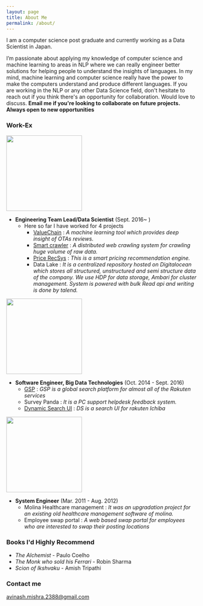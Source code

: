 ```yaml
---
layout: page
title: About Me
permalink: /about/
---
```


I am a computer science post graduate and currently working as a Data Scientist in Japan.

I’m passionate about applying my knowledge of computer science and machine learning to areas in NLP where we can really engineer better solutions for helping people to understand the insights of languages. In my mind, machine learning and computer science really have the power to make the computers understand and produce different languages. If you are working in the NLP or any other Data Science field, don't hesitate to reach out if you think there's an opportunity for collaboration. Would love to discuss.
**Email me if you're looking to collaborate on future projects. Always open to new opportunities**

### Work-Ex

<img src="{{ site.baseurl }}/images/psinc.png" width="200">   
            
* **Engineering Team Lead/Data Scientist** (Sept. 2016~ )
  - Here so far I have worked for 4 projects
    - [ValueChain](https://repchecker.io/) : *A machine learning tool which provides deep insight of OTAs reviews.*
    - [Smart crawler](https://www.slideshare.net/secret/qOfuLjEJ8rsIr0) : *A distributed web crawling system for crawling huge volume of raw data.*
    - [Price RecSys](https://www.slideshare.net/secret/cN1r3zEFPUe7Rt) : *This is a smart pricing recommendation engine.*   
    - Data Lake : *It is a centralized repository hosted on Digitalocean which stores all structured, unstructured and semi structure data of the company. We use HDP for data storage, Ambari for cluster management. System is powered with bulk Read api and writing is done by talend.* 

<img src="{{ site.baseurl }}/images/rakuten.jpg" width="200">

* **Software Engineer, Big Data Technologies** (Oct. 2014 - Sept. 2016)
  - [GSP](https://search.rakuten.co.jp/) : *GSP is a global search platform for almost all of the Rakuten services*
  - Survey Panda : *It is a PC support helpdesk feedback system.*
  - [Dynamic Search UI](https://www.rakuten.co.jp/) : *DS is a search UI for rakuten Ichiba*

<img src="{{ site.baseurl }}/images/infosys.jpg" width="200">

* **System Engineer** (Mar. 2011 - Aug. 2012)
  - Molina Healthcare management : *It was an upgradation project for an existing old healthcare management software of molina.*
  - Employee swap portal : *A web based swap portal for employees who are interested to swap their posting locations*

### Books I'd Highly Recommend

* *The Alchemist* - Paulo Coelho
* *The Monk who sold his Ferrari* - Robin Sharma
* *Scion of Ikshvaku* - Amish Tripathi

### Contact me

[avinash.mishra.2388@gmail.com](mailto:avinash.mishra.2388@gmail.com)
